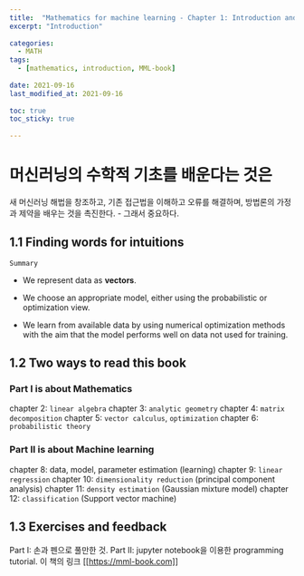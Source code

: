 ```yaml
---
title:  "Mathematics for machine learning - Chapter 1: Introduction and motivation"  
excerpt: "Introduction"  
  
categories: 
  - MATH  
tags: 
  - [mathematics, introduction, MML-book]  
  
date: 2021-09-16  
last_modified_at: 2021-09-16  
  
toc: true  
toc_sticky: true  
  
---  
```


# 머신러닝의 수학적 기초를 배운다는 것은

새 머신러닝 해법을 창조하고, 기존 접근법을 이해하고 오류를 해결하며, 방법론의 가정과 제약을 배우는 것을 촉진한다. - 그래서 중요하다.

## 1.1 Finding words for intuitions

`Summary`

- We represent data as **vectors**.

- We choose an appropriate model, either using the probabilistic or optimization view.

- We learn from available data by using numerical optimization methods with the aim that the model performs well on data not used for training.

## 1.2 Two ways to read this book

### Part I is about Mathematics

chapter 2: `linear algebra`
chapter 3: `analytic geometry`
chapter 4: `matrix decomposition`
chapter 5: `vector calculus`, `optimization`
chapter 6: `probabilistic theory`

### Part II is about Machine learning

chapter 8: data, model, parameter estimation (learning)
chapter 9: `linear regression`
chapter 10: `dimensionality reduction` (principal component analysis)
chapter 11: `density estimation` (Gaussian mixture model)
chapter 12: `classification` (Support vector machine)

## 1.3 Exercises and feedback

Part I: 손과 펜으로 풀만한 것. 
Part II: jupyter notebook을 이용한 programming tutorial. 
이 책의 링크 [[https://mml-book.com]]
